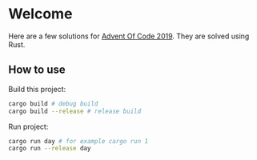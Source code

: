 # Welcome
Here are a few solutions for [Advent Of Code 2019](https://adventofcode.com).
They are solved using Rust.

## How to use
Build this project:
```bash
cargo build # debug build
cargo build --release # release build
```

Run project:
```bash
cargo run day # for example cargo run 1 
cargo run --release day
```